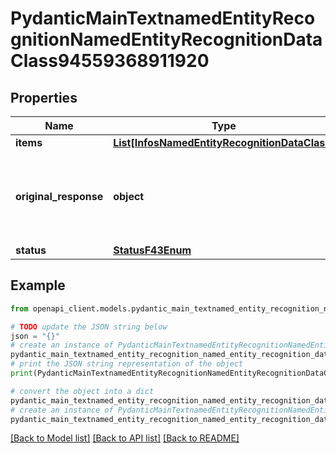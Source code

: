 # PydanticMainTextnamedEntityRecognitionNamedEntityRecognitionDataClass94559368911920


## Properties

Name | Type | Description | Notes
------------ | ------------- | ------------- | -------------
**items** | [**List[InfosNamedEntityRecognitionDataClass]**](InfosNamedEntityRecognitionDataClass.md) |  | [optional] 
**original_response** | **object** | original response sent by the provider, hidden by default, show it by passing the &#x60;show_original_response&#x60; field to &#x60;true&#x60; in your request | [optional] 
**status** | [**StatusF43Enum**](StatusF43Enum.md) |  | 

## Example

```python
from openapi_client.models.pydantic_main_textnamed_entity_recognition_named_entity_recognition_data_class94559368911920 import PydanticMainTextnamedEntityRecognitionNamedEntityRecognitionDataClass94559368911920

# TODO update the JSON string below
json = "{}"
# create an instance of PydanticMainTextnamedEntityRecognitionNamedEntityRecognitionDataClass94559368911920 from a JSON string
pydantic_main_textnamed_entity_recognition_named_entity_recognition_data_class94559368911920_instance = PydanticMainTextnamedEntityRecognitionNamedEntityRecognitionDataClass94559368911920.from_json(json)
# print the JSON string representation of the object
print(PydanticMainTextnamedEntityRecognitionNamedEntityRecognitionDataClass94559368911920.to_json())

# convert the object into a dict
pydantic_main_textnamed_entity_recognition_named_entity_recognition_data_class94559368911920_dict = pydantic_main_textnamed_entity_recognition_named_entity_recognition_data_class94559368911920_instance.to_dict()
# create an instance of PydanticMainTextnamedEntityRecognitionNamedEntityRecognitionDataClass94559368911920 from a dict
pydantic_main_textnamed_entity_recognition_named_entity_recognition_data_class94559368911920_form_dict = pydantic_main_textnamed_entity_recognition_named_entity_recognition_data_class94559368911920.from_dict(pydantic_main_textnamed_entity_recognition_named_entity_recognition_data_class94559368911920_dict)
```
[[Back to Model list]](../README.md#documentation-for-models) [[Back to API list]](../README.md#documentation-for-api-endpoints) [[Back to README]](../README.md)


